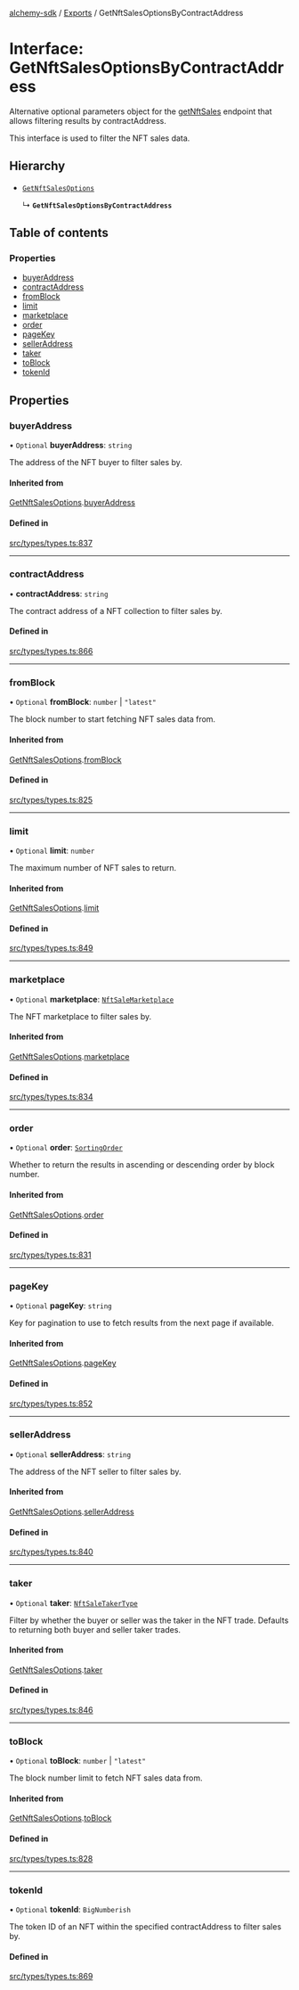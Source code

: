 [alchemy-sdk](../README.md) / [Exports](../modules.md) / GetNftSalesOptionsByContractAddress

# Interface: GetNftSalesOptionsByContractAddress

Alternative optional parameters object for the [getNftSales](../classes/NftNamespace.md#getnftsales) endpoint
that allows filtering results by contractAddress.

This interface is used to filter the NFT sales data.

## Hierarchy

- [`GetNftSalesOptions`](GetNftSalesOptions.md)

  ↳ **`GetNftSalesOptionsByContractAddress`**

## Table of contents

### Properties

- [buyerAddress](GetNftSalesOptionsByContractAddress.md#buyeraddress)
- [contractAddress](GetNftSalesOptionsByContractAddress.md#contractaddress)
- [fromBlock](GetNftSalesOptionsByContractAddress.md#fromblock)
- [limit](GetNftSalesOptionsByContractAddress.md#limit)
- [marketplace](GetNftSalesOptionsByContractAddress.md#marketplace)
- [order](GetNftSalesOptionsByContractAddress.md#order)
- [pageKey](GetNftSalesOptionsByContractAddress.md#pagekey)
- [sellerAddress](GetNftSalesOptionsByContractAddress.md#selleraddress)
- [taker](GetNftSalesOptionsByContractAddress.md#taker)
- [toBlock](GetNftSalesOptionsByContractAddress.md#toblock)
- [tokenId](GetNftSalesOptionsByContractAddress.md#tokenid)

## Properties

### buyerAddress

• `Optional` **buyerAddress**: `string`

The address of the NFT buyer to filter sales by.

#### Inherited from

[GetNftSalesOptions](GetNftSalesOptions.md).[buyerAddress](GetNftSalesOptions.md#buyeraddress)

#### Defined in

[src/types/types.ts:837](https://github.com/alchemyplatform/alchemy-sdk-js/blob/d97ef0d/src/types/types.ts#L837)

___

### contractAddress

• **contractAddress**: `string`

The contract address of a NFT collection to filter sales by.

#### Defined in

[src/types/types.ts:866](https://github.com/alchemyplatform/alchemy-sdk-js/blob/d97ef0d/src/types/types.ts#L866)

___

### fromBlock

• `Optional` **fromBlock**: `number` \| ``"latest"``

The block number to start fetching NFT sales data from.

#### Inherited from

[GetNftSalesOptions](GetNftSalesOptions.md).[fromBlock](GetNftSalesOptions.md#fromblock)

#### Defined in

[src/types/types.ts:825](https://github.com/alchemyplatform/alchemy-sdk-js/blob/d97ef0d/src/types/types.ts#L825)

___

### limit

• `Optional` **limit**: `number`

The maximum number of NFT sales to return.

#### Inherited from

[GetNftSalesOptions](GetNftSalesOptions.md).[limit](GetNftSalesOptions.md#limit)

#### Defined in

[src/types/types.ts:849](https://github.com/alchemyplatform/alchemy-sdk-js/blob/d97ef0d/src/types/types.ts#L849)

___

### marketplace

• `Optional` **marketplace**: [`NftSaleMarketplace`](../enums/NftSaleMarketplace.md)

The NFT marketplace to filter sales by.

#### Inherited from

[GetNftSalesOptions](GetNftSalesOptions.md).[marketplace](GetNftSalesOptions.md#marketplace)

#### Defined in

[src/types/types.ts:834](https://github.com/alchemyplatform/alchemy-sdk-js/blob/d97ef0d/src/types/types.ts#L834)

___

### order

• `Optional` **order**: [`SortingOrder`](../enums/SortingOrder.md)

Whether to return the results in ascending or descending order by block number.

#### Inherited from

[GetNftSalesOptions](GetNftSalesOptions.md).[order](GetNftSalesOptions.md#order)

#### Defined in

[src/types/types.ts:831](https://github.com/alchemyplatform/alchemy-sdk-js/blob/d97ef0d/src/types/types.ts#L831)

___

### pageKey

• `Optional` **pageKey**: `string`

Key for pagination to use to fetch results from the next page if available.

#### Inherited from

[GetNftSalesOptions](GetNftSalesOptions.md).[pageKey](GetNftSalesOptions.md#pagekey)

#### Defined in

[src/types/types.ts:852](https://github.com/alchemyplatform/alchemy-sdk-js/blob/d97ef0d/src/types/types.ts#L852)

___

### sellerAddress

• `Optional` **sellerAddress**: `string`

The address of the NFT seller to filter sales by.

#### Inherited from

[GetNftSalesOptions](GetNftSalesOptions.md).[sellerAddress](GetNftSalesOptions.md#selleraddress)

#### Defined in

[src/types/types.ts:840](https://github.com/alchemyplatform/alchemy-sdk-js/blob/d97ef0d/src/types/types.ts#L840)

___

### taker

• `Optional` **taker**: [`NftSaleTakerType`](../enums/NftSaleTakerType.md)

Filter by whether the buyer or seller was the taker in the NFT trade.
Defaults to returning both buyer and seller taker trades.

#### Inherited from

[GetNftSalesOptions](GetNftSalesOptions.md).[taker](GetNftSalesOptions.md#taker)

#### Defined in

[src/types/types.ts:846](https://github.com/alchemyplatform/alchemy-sdk-js/blob/d97ef0d/src/types/types.ts#L846)

___

### toBlock

• `Optional` **toBlock**: `number` \| ``"latest"``

The block number limit to fetch NFT sales data from.

#### Inherited from

[GetNftSalesOptions](GetNftSalesOptions.md).[toBlock](GetNftSalesOptions.md#toblock)

#### Defined in

[src/types/types.ts:828](https://github.com/alchemyplatform/alchemy-sdk-js/blob/d97ef0d/src/types/types.ts#L828)

___

### tokenId

• `Optional` **tokenId**: `BigNumberish`

The token ID of an NFT within the specified contractAddress to filter sales by.

#### Defined in

[src/types/types.ts:869](https://github.com/alchemyplatform/alchemy-sdk-js/blob/d97ef0d/src/types/types.ts#L869)
